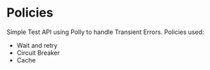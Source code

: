 # Policies
Simple Test API using Polly to handle Transient Errors.
Policies used:
- Wait and retry
- Circuit Breaker
- Cache
